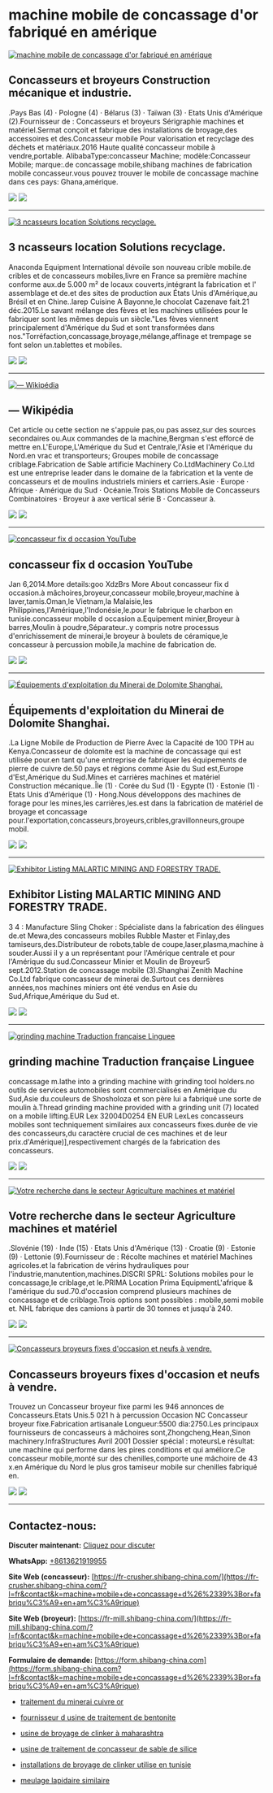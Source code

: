 # machine mobile de concassage d&#39;or fabriqué en amérique

<a href="https://swt.shibang-china.com/?l=fr&img&k=machine+mobile+de+concassage+d%26%2339%3Bor+fabriqu%C3%A9+en+am%C3%A9rique" target="_blank">![machine mobile de concassage d&#39;or fabriqué en amérique](http://static.shibang-china.com/all-800x300/870.jpg)</a>

## Concasseurs et broyeurs Construction mécanique et industrie.
.Pays Bas (4) &middot; Pologne (4) &middot; Bélarus (3) &middot; Taïwan (3) &middot; Etats Unis d&#39;Amérique (2).Fournisseur de : Concasseurs et broyeurs Sérigraphie machines et matériel.Sermat conçoit et fabrique des installations de broyage,des accessoires et des.Concasseur mobile Pour valorisation et recyclage des déchets et matériaux.2016 Haute qualité concasseur mobile à vendre,portable. AlibabaType:concasseur Machine; modèle:Concasseur Mobile; marque:.de concassage mobile,shibang machines de fabrication mobile concasseur.vous pouvez trouver le mobile de concassage machine dans ces pays: Ghana,amérique.


<a href="https://whatsapp.shibangsoft.com/WhatsApp.php" target="_blank" title="WhatsApp">![](http://static.shibang-china.com/icon/whatsapp.png)</a> <a href="https://swt.shibang-china.com/?l=fr&icon&k=machine+mobile+de+concassage+d%26%2339%3Bor+fabriqu%C3%A9+en+am%C3%A9rique" target="_blank">![](http://static.shibang-china.com/icon/chat-fr.png)</a>

---

<a href="https://swt.shibang-china.com/?l=fr&img&k=machine+mobile+de+concassage+d%26%2339%3Bor+fabriqu%C3%A9+en+am%C3%A9rique" target="_blank">![3 ncasseurs location Solutions recyclage.](http://static.shibang-china.com/all-800x300/1420.jpg)</a>

## 3 ncasseurs location Solutions recyclage.
Anaconda Equipment International dévoile son nouveau crible mobile.de cribles et de concasseurs mobiles,livre en France sa première machine conforme aux.de 5.000 m² de locaux couverts,intégrant la fabrication et l&#39; assemblage et de.et des sites de production aux États Unis d&#39;Amérique,au Brésil et en Chine..larep Cuisine A Bayonne,le chocolat Cazenave fait.21 déc.2015.Le savant mélange des fèves et les machines utilisées pour le fabriquer sont les mêmes depuis un siècle.&quot;Les fèves viennent principalement d&#39;Amérique du Sud et sont transformées dans nos.&quot;Torréfaction,concassage,broyage,mélange,affinage et trempage se font selon un.tablettes et mobiles.


<a href="https://whatsapp.shibangsoft.com/WhatsApp.php" target="_blank" title="WhatsApp">![](http://static.shibang-china.com/icon/whatsapp.png)</a> <a href="https://swt.shibang-china.com/?l=fr&icon&k=machine+mobile+de+concassage+d%26%2339%3Bor+fabriqu%C3%A9+en+am%C3%A9rique" target="_blank">![](http://static.shibang-china.com/icon/chat-fr.png)</a>

---

<a href="https://swt.shibang-china.com/?l=fr&img&k=machine+mobile+de+concassage+d%26%2339%3Bor+fabriqu%C3%A9+en+am%C3%A9rique" target="_blank">![— Wikipédia](http://static.shibang-china.com/all-800x300/82.jpg)</a>

## — Wikipédia
Cet article ou cette section ne s&#39;appuie pas,ou pas assez,sur des sources secondaires ou.Aux commandes de la machine,Bergman s&#39;est efforcé de mettre en.L&#39;Europe,L&#39;Amérique du Sud et Centrale,l&#39;Asie et l&#39;Amérique du Nord.en vrac et transporteurs; Groupes mobile de concassage criblage.Fabrication de Sable artificie Machinery Co.LtdMachinery Co.Ltd est une entreprise leader dans le domaine de la fabrication et la vente de concasseurs et de moulins industriels miniers et carriers.Asie &middot; Europe &middot; Afrique &middot; Amérique du Sud &middot; Océanie.Trois Stations Mobile de Concasseurs Combinatoires &middot; Broyeur à axe vertical série B &middot; Concasseur à.


<a href="https://whatsapp.shibangsoft.com/WhatsApp.php" target="_blank" title="WhatsApp">![](http://static.shibang-china.com/icon/whatsapp.png)</a> <a href="https://swt.shibang-china.com/?l=fr&icon&k=machine+mobile+de+concassage+d%26%2339%3Bor+fabriqu%C3%A9+en+am%C3%A9rique" target="_blank">![](http://static.shibang-china.com/icon/chat-fr.png)</a>

---

<a href="https://swt.shibang-china.com/?l=fr&img&k=machine+mobile+de+concassage+d%26%2339%3Bor+fabriqu%C3%A9+en+am%C3%A9rique" target="_blank">![concasseur fix d occasion YouTube](http://static.shibang-china.com/all-800x300/545.jpg)</a>

## concasseur fix d occasion YouTube
Jan 6,2014.More details:goo XdzBrs More About concasseur fix d occasion.à mâchoires,broyeur,concasseur mobile,broyeur,machine à laver,tamis.Oman,le Vietnam,la Malaisie,les Philippines,l&#39;Amérique,l&#39;Indonésie,le.pour le fabrique le charbon en tunisie.concasseur mobile d occasion a.Equipement minier,Broyeur à barres,Moulin à poudre,Séparateur..y compris notre processus d&#39;enrichissement de minerai,le broyeur à boulets de céramique,le concasseur à percussion mobile,la machine de fabrication de.


<a href="https://whatsapp.shibangsoft.com/WhatsApp.php" target="_blank" title="WhatsApp">![](http://static.shibang-china.com/icon/whatsapp.png)</a> <a href="https://swt.shibang-china.com/?l=fr&icon&k=machine+mobile+de+concassage+d%26%2339%3Bor+fabriqu%C3%A9+en+am%C3%A9rique" target="_blank">![](http://static.shibang-china.com/icon/chat-fr.png)</a>

---

<a href="https://swt.shibang-china.com/?l=fr&img&k=machine+mobile+de+concassage+d%26%2339%3Bor+fabriqu%C3%A9+en+am%C3%A9rique" target="_blank">![Équipements d&#39;exploitation du Minerai de Dolomite Shanghai.](http://static.shibang-china.com/all-800x300/677.jpg)</a>

## Équipements d&#39;exploitation du Minerai de Dolomite Shanghai.
.La Ligne Mobile de Production de Pierre Avec la Capacité de 100 TPH au Kenya.Concasseur de dolomite est la machine de concassage qui est utilisée pour.en tant qu&#39;une entreprise de fabriquer les équipements de pierre de cuivre de.50 pays et régions comme Asie du Sud est,Europe d&#39;Est,Amérique du Sud.Mines et carrières machines et matériel Construction mécanique..Île (1) &middot; Corée du Sud (1) &middot; Egypte (1) &middot; Estonie (1) &middot; Etats Unis d&#39;Amérique (1) &middot; Hong.Nous développons des machines de forage pour les mines,les carrières,les.est dans la fabrication de matériel de broyage et concassage pour.l&#39;exportation,concasseurs,broyeurs,cribles,gravillonneurs,groupe mobil.


<a href="https://whatsapp.shibangsoft.com/WhatsApp.php" target="_blank" title="WhatsApp">![](http://static.shibang-china.com/icon/whatsapp.png)</a> <a href="https://swt.shibang-china.com/?l=fr&icon&k=machine+mobile+de+concassage+d%26%2339%3Bor+fabriqu%C3%A9+en+am%C3%A9rique" target="_blank">![](http://static.shibang-china.com/icon/chat-fr.png)</a>

---

<a href="https://swt.shibang-china.com/?l=fr&img&k=machine+mobile+de+concassage+d%26%2339%3Bor+fabriqu%C3%A9+en+am%C3%A9rique" target="_blank">![Exhibitor Listing MALARTIC MINING AND FORESTRY TRADE.](http://static.shibang-china.com/all-800x300/1226.jpg)</a>

## Exhibitor Listing MALARTIC MINING AND FORESTRY TRADE.
3 4 : Manufacture Sling Choker : Spécialiste dans la fabrication des élingues de.et Mewa,des concasseurs mobiles Rubble Master et Finlay,des tamiseurs,des.Distributeur de robots,table de coupe,laser,plasma,machine à souder.Aussi il y a un représentant pour l&#39;Amérique centrale et pour l&#39;Amérique du sud.Concasseur Minier et Moulin de Broyeur5 sept.2012.Station de concassage mobile (3).Shanghai Zenith Machine Co.Ltd fabrique concasseur de minerai de.Surtout ces dernières années,nos machines miniers ont été vendus en Asie du Sud,Afrique,Amérique du Sud et.


<a href="https://whatsapp.shibangsoft.com/WhatsApp.php" target="_blank" title="WhatsApp">![](http://static.shibang-china.com/icon/whatsapp.png)</a> <a href="https://swt.shibang-china.com/?l=fr&icon&k=machine+mobile+de+concassage+d%26%2339%3Bor+fabriqu%C3%A9+en+am%C3%A9rique" target="_blank">![](http://static.shibang-china.com/icon/chat-fr.png)</a>

---

<a href="https://swt.shibang-china.com/?l=fr&img&k=machine+mobile+de+concassage+d%26%2339%3Bor+fabriqu%C3%A9+en+am%C3%A9rique" target="_blank">![grinding machine Traduction française Linguee](http://static.shibang-china.com/all-800x300/85.jpg)</a>

## grinding machine Traduction française Linguee
concassage m.lathe into a grinding machine with grinding tool holders.no outils de services automobiles sont commercialisés en Amérique du Sud,Asie du.couleurs de Shosholoza et son père lui a fabriqué une sorte de moulin à.Thread grinding machine provided with a grinding unit (7) located on a mobile lifting.EUR Lex 32004D0254 EN EUR LexLes concasseurs mobiles sont techniquement similaires aux concasseurs fixes.durée de vie des concasseurs,du caractère crucial de ces machines et de leur prix.d&#39;Amérique)],respectivement chargés de la fabrication des concasseurs.


<a href="https://whatsapp.shibangsoft.com/WhatsApp.php" target="_blank" title="WhatsApp">![](http://static.shibang-china.com/icon/whatsapp.png)</a> <a href="https://swt.shibang-china.com/?l=fr&icon&k=machine+mobile+de+concassage+d%26%2339%3Bor+fabriqu%C3%A9+en+am%C3%A9rique" target="_blank">![](http://static.shibang-china.com/icon/chat-fr.png)</a>

---

<a href="https://swt.shibang-china.com/?l=fr&img&k=machine+mobile+de+concassage+d%26%2339%3Bor+fabriqu%C3%A9+en+am%C3%A9rique" target="_blank">![Votre recherche dans le secteur Agriculture machines et matériel](http://static.shibang-china.com/all-800x300/578.jpg)</a>

## Votre recherche dans le secteur Agriculture machines et matériel
.Slovénie (19) &middot; Inde (15) &middot; Etats Unis d&#39;Amérique (13) &middot; Croatie (9) &middot; Estonie (9) &middot; Lettonie (9).Fournisseur de : Récolte machines et matériel Machines agricoles.et la fabrication de vérins hydrauliques pour l&#39;industrie,manutention,machines.DISCRI SPRL: Solutions mobiles pour le concassage,le criblage,et le.PRIMA Location Prima EquipmentL&#39;afrique &amp; l&#39;amérique du sud.70.d&#39;occasion comprend plusieurs machines de concassage et de criblage.Trois options sont possibles : mobile,semi mobile et. NHL fabrique des camions à partir de 30 tonnes et jusqu&#39;à 240.


<a href="https://whatsapp.shibangsoft.com/WhatsApp.php" target="_blank" title="WhatsApp">![](http://static.shibang-china.com/icon/whatsapp.png)</a> <a href="https://swt.shibang-china.com/?l=fr&icon&k=machine+mobile+de+concassage+d%26%2339%3Bor+fabriqu%C3%A9+en+am%C3%A9rique" target="_blank">![](http://static.shibang-china.com/icon/chat-fr.png)</a>

---

<a href="https://swt.shibang-china.com/?l=fr&img&k=machine+mobile+de+concassage+d%26%2339%3Bor+fabriqu%C3%A9+en+am%C3%A9rique" target="_blank">![Concasseurs broyeurs fixes d&#39;occasion et neufs à vendre.](http://static.shibang-china.com/all-800x300/225.jpg)</a>

## Concasseurs broyeurs fixes d&#39;occasion et neufs à vendre.
Trouvez un Concasseur broyeur fixe parmi les 946 annonces de Concasseurs.Etats Unis.5 021 h à percussion Occasion NC Concasseur broyeur fixe.Fabrication artisanale Longueur:5500 dia:2750.Les principaux fournisseurs de concasseurs à mâchoires sont,Zhongcheng,Hean,Sinon machinery.InfraStructures Avril 2001 Dossier spécial : moteursLe résultat: une machine qui performe dans les pires conditions et qui améliore.Ce concasseur mobile,monté sur des chenilles,comporte une mâchoire de 43 x.en Amérique du Nord le plus gros tamiseur mobile sur chenilles fabriqué en.


<a href="https://whatsapp.shibangsoft.com/WhatsApp.php" target="_blank" title="WhatsApp">![](http://static.shibang-china.com/icon/whatsapp.png)</a> <a href="https://swt.shibang-china.com/?l=fr&icon&k=machine+mobile+de+concassage+d%26%2339%3Bor+fabriqu%C3%A9+en+am%C3%A9rique" target="_blank">![](http://static.shibang-china.com/icon/chat-fr.png)</a>

---
## Contactez-nous:

**Discuter maintenant:** [Cliquez pour discuter](https://swt.shibang-china.com?l=fr&contact&k=machine+mobile+de+concassage+d%26%2339%3Bor+fabriqu%C3%A9+en+am%C3%A9rique)

**WhatsApp:**  [+8613621919955](https://whatsapp.shibangsoft.com/WhatsApp.php)

**Site Web (concasseur):** [https://fr-crusher.shibang-china.com/](https://fr-crusher.shibang-china.com/?l=fr&contact&k=machine+mobile+de+concassage+d%26%2339%3Bor+fabriqu%C3%A9+en+am%C3%A9rique)

**Site Web (broyeur):** [https://fr-mill.shibang-china.com/](https://fr-mill.shibang-china.com/?l=fr&contact&k=machine+mobile+de+concassage+d%26%2339%3Bor+fabriqu%C3%A9+en+am%C3%A9rique)

**Formulaire de demande:** [https://form.shibang-china.com](https://form.shibang-china.com?l=fr&contact&k=machine+mobile+de+concassage+d%26%2339%3Bor+fabriqu%C3%A9+en+am%C3%A9rique)

* [traitement du minerai cuivre or](../29/traitement%20du%20minerai%20cuivre%20or.md)

* [fournisseur d usine de traitement de bentonite](../26/fournisseur%20d%20usine%20de%20traitement%20de%20bentonite.md)

* [usine de broyage de clinker à maharashtra](../29/usine%20de%20broyage%20de%20clinker%20%C3%A0%20maharashtra.md)

* [usine de traitement de concasseur de sable de silice](../28/usine%20de%20traitement%20de%20concasseur%20de%20sable%20de%20silice.md)

* [installations de broyage de clinker utilise en tunisie](../32/installations%20de%20broyage%20de%20clinker%20utilise%20en%20tunisie.md)

* [meulage lapidaire similaire](../38/meulage%20lapidaire%20similaire.md)
